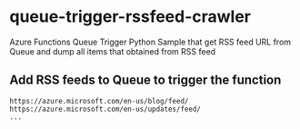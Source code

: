 # queue-trigger-rssfeed-crawler
Azure Functions Queue Trigger Python Sample that get RSS feed URL from Queue and dump all items that obtained from RSS feed


## Add RSS feeds to Queue to trigger the function
```
https://azure.microsoft.com/en-us/blog/feed/
https://azure.microsoft.com/en-us/updates/feed/
...
```
